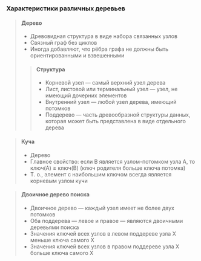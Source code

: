 ### Характеристики различных деревьев

> #### Дерево
>
> - Древовидная структура в виде набора связанных узлов
> - Связный граф без циклов
> - Иногда добавляют, что рёбра графа не должны быть ориентированными и взвешенными
>
> > #### Структура
> > - Корневой узел — самый верхний узел дерева
> > - Лист, листовой или терминальный узел — узел, не имеющий дочерних элементов
> > - Внутренний узел — любой узел дерева, имеющий потомков
> > - Поддерево — часть древообразной структуры данных, которая может быть представлена в виде отдельного дерева

> #### Куча
>
> - Дерево
> - Главное свойство: если B является узлом-потомком узла A, то ключ(A) ≥ ключ(B) (ключ родителя больше ключа потомка)
> - Т. о., элемент с наибольшим ключом всегда является корневым узлом кучи

> #### Двоичное дерево поиска
>
> - Двоичное дерево — каждый узел имеет не более двух потомков
> - Оба поддерева — левое и правое — являются двоичными деревьями поиска
> - Значения ключей всех узлов в левом поддереве узла X меньше ключа самого Х 
> - Значения ключей всех узлов в правом поддереве узла X больше ключа самого Х 
